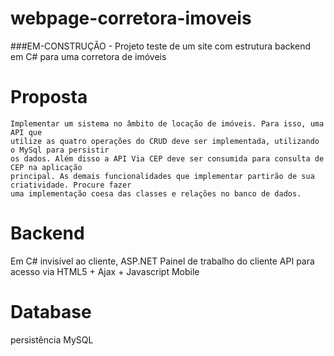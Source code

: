# webpage-corretora-imoveis
###EM-CONSTRUÇÃO - Projeto teste de um site com estrutura backend em C# para uma corretora de imóveis
# Proposta
	Implementar um sistema no âmbito de locação de imóveis. Para isso, uma API que
	utilize as quatro operações do CRUD deve ser implementada, utilizando o MySql para persistir
	os dados. Além disso a API Via CEP deve ser consumida para consulta de CEP na aplicação
	principal. As demais funcionalidades que implementar partirão de sua criatividade. Procure fazer
	uma implementação coesa das classes e relações no banco de dados.

# Backend
Em C#
  invisível ao cliente, 
  ASP.NET
  Painel de trabalho do cliente
  API para acesso via HTML5 + Ajax + Javascript
  Mobile

# Database
  persistência MySQL

